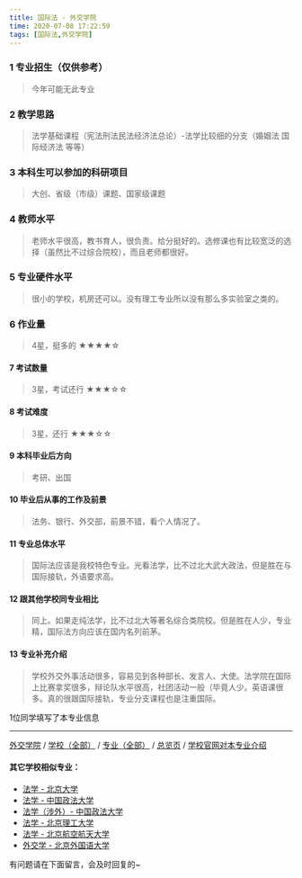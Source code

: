 ```yaml
---
title: 国际法 - 外交学院
time: 2020-07-08 17:22:59
tags: [国际法,外交学院]
---
```

### 1 专业招生（仅供参考）  
> 今年可能无此专业


### 2 教学思路
> 法学基础课程（宪法刑法民法经济法总论）-法学比较细的分支（婚姻法 国际经济法 等等）


### 3 本科生可以参加的科研项目
>  大创、省级（市级）课题、国家级课题


### 4 教师水平
> 老师水平很高，教书育人，很负责。给分挺好的。选修课也有比较宽泛的选择（虽然比不过综合院校），而且老师都很好。


### 5 专业硬件水平
> 很小的学校，机房还可以。没有理工专业所以没有那么多实验室之类的。


### 6 作业量
>4星，挺多的
★★★★☆



#### 7 考试数量
>3星，考试还行
★★★☆☆


#### 8 考试难度
> 3星，还行
★★★☆☆


#### 9 本科毕业后方向
> 考研、出国


#### 10 毕业后从事的工作及前景
> 法务、银行、外交部，前景不错，看个人情况了。


#### 11 专业总体水平
> 国际法应该是我校特色专业。光看法学，比不过北大武大政法，但是胜在与国际接轨，外语要求高。


#### 12 跟其他学校同专业相比
> 同上。如果走纯法学，比不过北大等著名综合类院校。但是胜在人少，专业精，国际法方向应该在国内名列前茅。


#### 13 专业补充介绍
> 学校外交外事活动很多，容易见到各种部长、发言人、大使。法学院在国际上比赛拿奖很多，辩论队水平很高，社团活动一般（毕竟人少。英语课很多。真的很跟国际接轨，专业分支课程也是注重国际。

1位同学填写了本专业信息
***
[外交学院](https://univgo.github.io/2020/07/08/外交学院) / [学校（全部）](https://univgo.github.io/2020/07/09/学校汇总页) / [专业（全部）](https://univgo.github.io/2020/07/09/专业汇总页) / [总览页](https://univgo.github.io/2020/07/09/总览) / [学校官网对本专业介绍](http://gjfx.cfau.edu.cn/
)

#### 其它学校相似专业：
- [法学 - 北京大学](https://univgo.github.io/2020/07/08/法学%20-%20北京大学)
- [法学 - 中国政法大学](https://univgo.github.io/2020/07/08/法学%20-%20中国政法大学)
- [法学（涉外）- 中国政法大学](https://univgo.github.io/2020/07/08/法学（涉外）%20-%20中国政法大学)
- [法学 - 北京理工大学](https://univgo.github.io/2020/07/08/法学%20-%20北京理工大学)
- [法学 - 北京航空航天大学](https://univgo.github.io/2020/07/08/法学%20-%20北京航空航天大学)
- [外交学 - 北京外国语大学](https://univgo.github.io/2020/07/08/外交学%20-%20北京外国语大学)

有问题请在下面留言，会及时回复的~